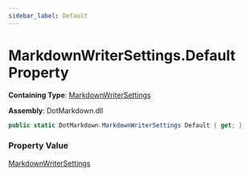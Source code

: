 ```yaml
---
sidebar_label: Default
---
```


# MarkdownWriterSettings\.Default Property

**Containing Type**: [MarkdownWriterSettings](../index.md)

**Assembly**: DotMarkdown\.dll

```csharp
public static DotMarkdown.MarkdownWriterSettings Default { get; }
```

### Property Value

[MarkdownWriterSettings](../index.md)

